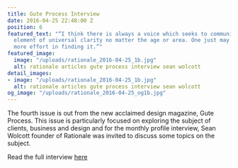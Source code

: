 ```yaml
---
title: Gute Process Interview
date: 2016-04-25 22:48:00 Z
position: 6
featured_text: "“I think there is always a voice which seeks to communicate with a
  element of universal clarity no matter the age or area. One just may need to spend
  more effort in finding it.”"
featured_image:
  image: "/uploads/rationale_2016-04-25_1b.jpg"
  alt: rationale articles gute process interview sean wolcott
detail_images:
- image: "/uploads/rationale_2016-04-25_1b.jpg"
  alt: rationale articles gute process interview sean wolcott
og_image: "/uploads/rationale_2016-04-25_og1b.jpg"
---
```


The fourth issue is out from the new acclaimed design magazine, Gute Process. This issue is particularly focused on exploring the subject of clients, business and design and for the monthly profile interview, Sean Wolcott founder of Rationale was invited to discuss some topics on the subject.

Read the full interview [here](http://www.guteprocess.com/issues/04/sean-wolcott)